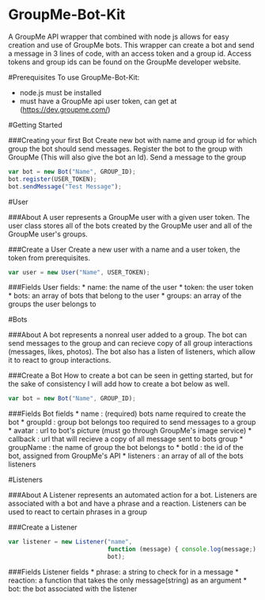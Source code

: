 # GroupMe-Bot-Kit
A GroupMe API wrapper that combined with node js allows for easy creation and use of GroupMe bots.
This wrapper can create a bot and send a message in 3 lines of code, with an access token and a
group id. Access tokens and group ids can be found on the GroupMe developer website.

#Prerequisites
To use GroupMe-Bot-Kit:
   - node.js must be installed
   - must have a GroupMe api user token, can get at (https://dev.groupme.com/)

#Getting Started

###Creating your first Bot 
Create new bot with name and group id for which group the bot should send messages.
Register the bot to the group with GroupMe (This will also give the bot an Id).
Send a message to the group

```javascript
var bot = new Bot("Name", GROUP_ID);
bot.register(USER_TOKEN);
bot.sendMessage("Test Message");
```

#User

###About
A user represents a GroupMe user with a given user token.
The user class stores all of the bots created by the GroupMe user and
all of the GroupMe user's groups.  

###Create a User
Create a new user with a name and a user token, the token from prerequisites.

```javascript
var user = new User("Name", USER_TOKEN);
```

###Fields
User fields:
    * name:   the name of the user
    * token:  the user token
    * bots:   an array of bots that belong to the user
    * groups: an array of the groups the user belongs to 


#Bots

###About
A bot represents a nonreal user added to a group. The bot can send messages
to the group and can recieve copy of all group interactions (messages, likes, photos).
The bot also has a listen of listeners, which allow it to react to group interactions.

###Create a Bot
How to create a bot can be seen in getting started, but for the sake
of consistency I will add how to create a bot below as well.

```javascript
var bot = new Bot("Name", GROUP_ID);
```

###Fields
Bot fields 
    * name      : (required) bots name required to create the bot 
    * groupId   : group bot belongs too required to send messages to a group
    * avatar    : url to bot's picture (must go through GroupMe's image service)
    * callback  : url that will recieve a copy of all message sent to bots group
    * groupName : the name of group the bot belongs to
    * botId     : the id of the bot, assigned from GroupMe's API
    * listeners : an array of all of the bots listeners

#Listeners

###About
A Listener represents an automated action for a bot. Listeners are associated
with a bot and have a phrase and a reaction. Listeners can be used to react
to certain phrases in a group


###Create a Listener

```javascript
var listener = new Listener("name",
                            function (message) { console.log(message;) },
                            bot);
```

###Fields
Listener fields
    * phrase:   a string to check for in a message
    * reaction: a function that takes the only message(string) as an argument 
    * bot:      the bot associated with the listener
